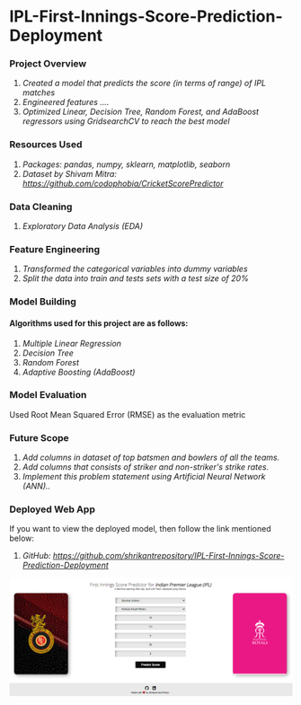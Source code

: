 # IPL-First-Innings-Score-Prediction-Deployment
### Project Overview
1. *Created a model that predicts the score (in terms of range) of IPL matches*
1. *Engineered features ....*
3. *Optimized Linear, Decision Tree, Random Forest, and AdaBoost regressors using GridsearchCV to reach the best model*


### Resources Used
1. *Packages: pandas, numpy, sklearn, matplotlib, seaborn*
1. *Dataset by Shivam Mitra: https://github.com/codophobia/CricketScorePredictor*

### Data Cleaning
1. *Exploratory Data Analysis (EDA)*

### Feature Engineering
1. *Transformed the categorical variables into dummy variables*
2. *Split the data into train and tests sets with a test size of 20%*

### Model Building
#### Algorithms used for this project are as follows:
1. *Multiple Linear Regression*
2. *Decision Tree*
3. *Random Forest*
4. *Adaptive Boosting (AdaBoost)*

### Model Evaluation
Used Root Mean Squared Error (RMSE) as the evaluation metric

### Future Scope
1. *Add columns in dataset of top batsmen and bowlers of all the teams.*
2. *Add columns that consists of striker and non-striker's strike rates.*
3. *Implement this problem statement using Artificial Neural Network (ANN)..*

### Deployed Web App
If you want to view the deployed model, then follow the link mentioned below:
1. *GitHub: https://github.com/shrikantrepository/IPL-First-Innings-Score-Prediction-Deployment*

![alt text](https://github.com/shrikantrepository/IPL-First-Innings-Score-Prediction-Deployment/blob/master/templates/Capture.PNG)
